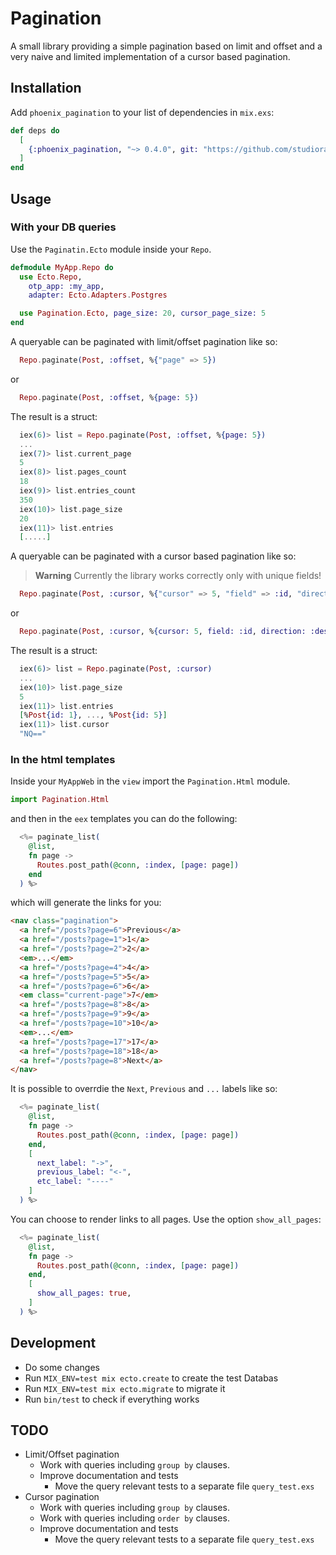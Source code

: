 # Pagination

A small library providing a simple pagination based on limit and offset and a very naive and limited
implementation of a cursor based pagination.

## Installation

Add `phoenix_pagination` to your list of dependencies in `mix.exs`:

```elixir
def deps do
  [
    {:phoenix_pagination, "~> 0.4.0", git: "https://github.com/studioraketa/phoenix_pagination.git"}
  ]
end
```

## Usage

### With your DB queries

Use the `Paginatin.Ecto` module inside your `Repo`.

```elixir
defmodule MyApp.Repo do
  use Ecto.Repo,
    otp_app: :my_app,
    adapter: Ecto.Adapters.Postgres

  use Pagination.Ecto, page_size: 20, cursor_page_size: 5
end
```

A queryable can be paginated with limit/offset pagination like so:

```elixir
  Repo.paginate(Post, :offset, %{"page" => 5})
```

or

```elixir
  Repo.paginate(Post, :offset, %{page: 5})
```

The result is a struct:

```elixir
  iex(6)> list = Repo.paginate(Post, :offset, %{page: 5})
  ...
  iex(7)> list.current_page
  5
  iex(8)> list.pages_count
  18
  iex(9)> list.entries_count
  350
  iex(10)> list.page_size
  20
  iex(11)> list.entries
  [.....]
```

A queryable can be paginated with a cursor based pagination like so:

> **Warning**
> Currently the library works correctly only with unique fields!

```elixir
  Repo.paginate(Post, :cursor, %{"cursor" => 5, "field" => :id, "direction" => :desc})
```

or

```elixir
  Repo.paginate(Post, :cursor, %{cursor: 5, field: :id, direction: :desc})
```

The result is a struct:

```elixir
  iex(6)> list = Repo.paginate(Post, :cursor)
  ...
  iex(10)> list.page_size
  5
  iex(11)> list.entries
  [%Post{id: 1}, ..., %Post{id: 5}]
  iex(11)> list.cursor
  "NQ=="
```

### In the html templates

Inside your `MyAppWeb` in the `view` import the `Pagination.Html` module.

```elixir
import Pagination.Html
```

and then in the `eex` templates you can do the following:

```elixir
  <%= paginate_list(
    @list,
    fn page ->
      Routes.post_path(@conn, :index, [page: page])
    end
  ) %>
```

which will generate the links for you:

```html
<nav class="pagination">
  <a href="/posts?page=6">Previous</a>
  <a href="/posts?page=1">1</a>
  <a href="/posts?page=2">2</a>
  <em>...</em>
  <a href="/posts?page=4">4</a>
  <a href="/posts?page=5">5</a>
  <a href="/posts?page=6">6</a>
  <em class="current-page">7</em>
  <a href="/posts?page=8">8</a>
  <a href="/posts?page=9">9</a>
  <a href="/posts?page=10">10</a>
  <em>...</em>
  <a href="/posts?page=17">17</a>
  <a href="/posts?page=18">18</a>
  <a href="/posts?page=8">Next</a>
</nav>
```

It is possible to overrdie the `Next`, `Previous` and `...` labels like so:

```elixir
  <%= paginate_list(
    @list,
    fn page ->
      Routes.post_path(@conn, :index, [page: page])
    end,
    [
      next_label: "->",
      previous_label: "<-",
      etc_label: "----"
    ]
  ) %>
```

You can choose to render links to all pages. Use the option `show_all_pages`:

```elixir
  <%= paginate_list(
    @list,
    fn page ->
      Routes.post_path(@conn, :index, [page: page])
    end,
    [
      show_all_pages: true,
    ]
  ) %>
```

## Development

- Do some changes
- Run `MIX_ENV=test mix ecto.create` to create the test Databas
- Run `MIX_ENV=test mix ecto.migrate` to migrate it
- Run `bin/test` to check if everything works

## TODO

- Limit/Offset pagination
  - Work with queries including `group by` clauses.
  - Improve documentation and tests
    - Move the query relevant tests to a separate file `query_test.exs`
- Cursor pagination
  - Work with queries including `group by` clauses.
  - Work with queries including `order by` clauses.
  - Improve documentation and tests
    - Move the query relevant tests to a separate file `query_test.exs`
